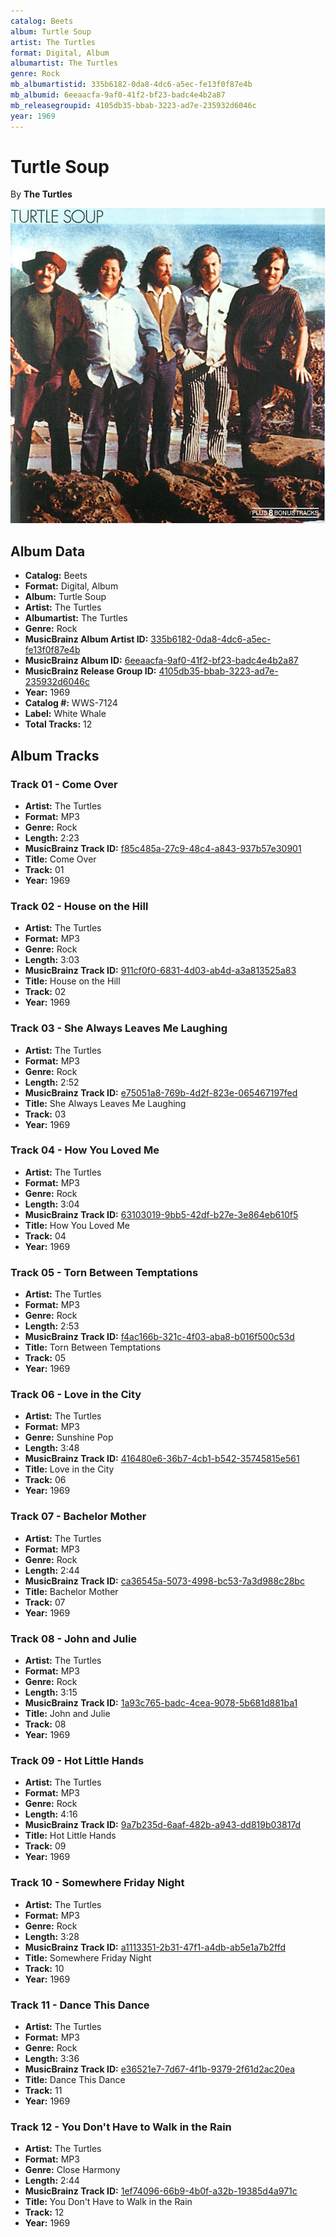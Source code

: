 ```yaml
---
catalog: Beets
album: Turtle Soup
artist: The Turtles
format: Digital, Album
albumartist: The Turtles
genre: Rock
mb_albumartistid: 335b6182-0da8-4dc6-a5ec-fe13f0f87e4b
mb_albumid: 6eeaacfa-9af0-41f2-bf23-badc4e4b2a87
mb_releasegroupid: 4105db35-bbab-3223-ad7e-235932d6046c
year: 1969
---
```


# Turtle Soup

By **The Turtles**

![](../../assets/beetscovers/The_Turtles-Turtle_Soup.jpg)

## Album Data

- **Catalog:** Beets
- **Format:** Digital, Album
- **Album:** Turtle Soup
- **Artist:** The Turtles
- **Albumartist:** The Turtles
- **Genre:** Rock
- **MusicBrainz Album Artist ID:** [335b6182-0da8-4dc6-a5ec-fe13f0f87e4b](https://musicbrainz.org/artist/335b6182-0da8-4dc6-a5ec-fe13f0f87e4b)
- **MusicBrainz Album ID:** [6eeaacfa-9af0-41f2-bf23-badc4e4b2a87](https://musicbrainz.org/release/6eeaacfa-9af0-41f2-bf23-badc4e4b2a87)
- **MusicBrainz Release Group ID:** [4105db35-bbab-3223-ad7e-235932d6046c](https://musicbrainz.org/release-group/4105db35-bbab-3223-ad7e-235932d6046c)
- **Year:** 1969
- **Catalog #:** WWS-7124
- **Label:** White Whale
- **Total Tracks:** 12

## Album Tracks

### Track 01 - Come Over

- **Artist:** The Turtles
- **Format:** MP3
- **Genre:** Rock
- **Length:** 2:23
- **MusicBrainz Track ID:** [f85c485a-27c9-48c4-a843-937b57e30901](https://musicbrainz.org/recording/f85c485a-27c9-48c4-a843-937b57e30901)
- **Title:** Come Over
- **Track:** 01
- **Year:** 1969

### Track 02 - House on the Hill

- **Artist:** The Turtles
- **Format:** MP3
- **Genre:** Rock
- **Length:** 3:03
- **MusicBrainz Track ID:** [911cf0f0-6831-4d03-ab4d-a3a813525a83](https://musicbrainz.org/recording/911cf0f0-6831-4d03-ab4d-a3a813525a83)
- **Title:** House on the Hill
- **Track:** 02
- **Year:** 1969

### Track 03 - She Always Leaves Me Laughing

- **Artist:** The Turtles
- **Format:** MP3
- **Genre:** Rock
- **Length:** 2:52
- **MusicBrainz Track ID:** [e75051a8-769b-4d2f-823e-065467197fed](https://musicbrainz.org/recording/e75051a8-769b-4d2f-823e-065467197fed)
- **Title:** She Always Leaves Me Laughing
- **Track:** 03
- **Year:** 1969

### Track 04 - How You Loved Me

- **Artist:** The Turtles
- **Format:** MP3
- **Genre:** Rock
- **Length:** 3:04
- **MusicBrainz Track ID:** [63103019-9bb5-42df-b27e-3e864eb610f5](https://musicbrainz.org/recording/63103019-9bb5-42df-b27e-3e864eb610f5)
- **Title:** How You Loved Me
- **Track:** 04
- **Year:** 1969

### Track 05 - Torn Between Temptations

- **Artist:** The Turtles
- **Format:** MP3
- **Genre:** Rock
- **Length:** 2:53
- **MusicBrainz Track ID:** [f4ac166b-321c-4f03-aba8-b016f500c53d](https://musicbrainz.org/recording/f4ac166b-321c-4f03-aba8-b016f500c53d)
- **Title:** Torn Between Temptations
- **Track:** 05
- **Year:** 1969

### Track 06 - Love in the City

- **Artist:** The Turtles
- **Format:** MP3
- **Genre:** Sunshine Pop
- **Length:** 3:48
- **MusicBrainz Track ID:** [416480e6-36b7-4cb1-b542-35745815e561](https://musicbrainz.org/recording/416480e6-36b7-4cb1-b542-35745815e561)
- **Title:** Love in the City
- **Track:** 06
- **Year:** 1969

### Track 07 - Bachelor Mother

- **Artist:** The Turtles
- **Format:** MP3
- **Genre:** Rock
- **Length:** 2:44
- **MusicBrainz Track ID:** [ca36545a-5073-4998-bc53-7a3d988c28bc](https://musicbrainz.org/recording/ca36545a-5073-4998-bc53-7a3d988c28bc)
- **Title:** Bachelor Mother
- **Track:** 07
- **Year:** 1969

### Track 08 - John and Julie

- **Artist:** The Turtles
- **Format:** MP3
- **Genre:** Rock
- **Length:** 3:15
- **MusicBrainz Track ID:** [1a93c765-badc-4cea-9078-5b681d881ba1](https://musicbrainz.org/recording/1a93c765-badc-4cea-9078-5b681d881ba1)
- **Title:** John and Julie
- **Track:** 08
- **Year:** 1969

### Track 09 - Hot Little Hands

- **Artist:** The Turtles
- **Format:** MP3
- **Genre:** Rock
- **Length:** 4:16
- **MusicBrainz Track ID:** [9a7b235d-6aaf-482b-a943-dd819b03817d](https://musicbrainz.org/recording/9a7b235d-6aaf-482b-a943-dd819b03817d)
- **Title:** Hot Little Hands
- **Track:** 09
- **Year:** 1969

### Track 10 - Somewhere Friday Night

- **Artist:** The Turtles
- **Format:** MP3
- **Genre:** Rock
- **Length:** 3:28
- **MusicBrainz Track ID:** [a1113351-2b31-47f1-a4db-ab5e1a7b2ffd](https://musicbrainz.org/recording/a1113351-2b31-47f1-a4db-ab5e1a7b2ffd)
- **Title:** Somewhere Friday Night
- **Track:** 10
- **Year:** 1969

### Track 11 - Dance This Dance

- **Artist:** The Turtles
- **Format:** MP3
- **Genre:** Rock
- **Length:** 3:36
- **MusicBrainz Track ID:** [e36521e7-7d67-4f1b-9379-2f61d2ac20ea](https://musicbrainz.org/recording/e36521e7-7d67-4f1b-9379-2f61d2ac20ea)
- **Title:** Dance This Dance
- **Track:** 11
- **Year:** 1969

### Track 12 - You Don't Have to Walk in the Rain

- **Artist:** The Turtles
- **Format:** MP3
- **Genre:** Close Harmony
- **Length:** 2:44
- **MusicBrainz Track ID:** [1ef74096-66b9-4b0f-a32b-19385d4a971c](https://musicbrainz.org/recording/1ef74096-66b9-4b0f-a32b-19385d4a971c)
- **Title:** You Don't Have to Walk in the Rain
- **Track:** 12
- **Year:** 1969

